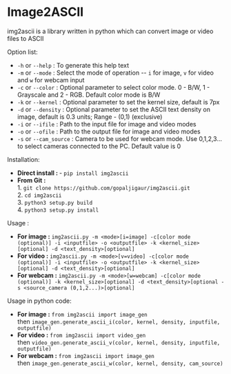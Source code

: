 # Image2ASCII
 
img2ascii is a library written in python which can convert image or video files to ASCII

Option list:

- `-h` or `--help`       : To generate this help text
- `-m` or `--mode`       : Select the mode of operation -- `i` for image, `v` for video and `w` for webcam input
- `-c` or `--color`      : Optional parameter to select color mode. 0 - B/W, 1 - Grayscale and 2 - RGB. Default color mode is B/W
- `-k` or `--kernel`     : Optional parameter to set the kernel size, default is 7px
- `-d` or `--density`    : Optional parameter to set the ASCII text density on image, default is 0.3 units; Range - (0,1) (exclusive)
- `-i` or `--ifile`      : Path to the input file for image and video modes
- `-o` or `--ofile`      : Path to the output file for image and video modes
- `-s` or `--cam_source` : Camera to be used for webcam mode. Use 0,1,2,3... to select cameras connected to the PC. Default value is 0

Installation:
- <b>Direct install : </b>
<t>- `pip install img2ascii`
- <b>From Git : </b><br>
<t>1. `git clone https://github.com/gopaljigaur/img2ascii.git`<br>
<t>2. `cd img2ascii`<br>
<t>3. `python3 setup.py build`<br>
<t>4. `python3 setup.py install`

Usage :

- <b>For image :</b> `img2ascii.py -m <mode>[i=image] -c[color mode (optional)] -i <inputfile> -o <outputfile> -k <kernel_size>[optional] -d <text_density>[optional]`
- <b>For video :</b> `img2ascii.py -m <mode>[v=video] -c[color mode (optional)] -i <inputfile> -o <outputfile> -k <kernel_size>[optional] -d <text_density>[optional]`
- <b>For webcam :</b> `img2ascii.py -m <mode>[w=webcam] -c[color mode (optional)] -k <kernel_size>[optional] -d <text_density>[optional -s <source_camera (0,1,2...)>[optional]`

Usage in python code:

- <b>For image :</b> `from img2ascii import image_gen`<br> 
<t>then `image_gen.generate_ascii_i(color, kernel, density, inputfile, outputfile)`<br>
- <b>For video :</b> `from img2ascii import video_gen`<br> 
<t>then `video_gen.generate_ascii_v(color, kernel, density, inputfile, outputfile)`<br>
- <b>For webcam :</b> `from img2ascii import image_gen`<br> 
<t>then `image_gen.generate_ascii_w(color, kernel, density, cam_source)`
